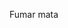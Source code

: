 Fumar mata

<!---
J0aka/J0aka is a ✨ special ✨ repository because its `README.md` (this file) appears on your GitHub profile.
You can click the Preview link to take a look at your changes.
--->
